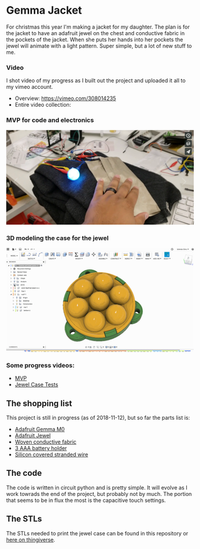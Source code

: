 # Gemma Jacket

For christmas this year I'm making a jacket for my daughter. The plan is for the jacket to have an adafruit jewel on the chest and conductive fabric in the pockets of the jacket. When she puts her hands into her pockets the jewel will animate with a light pattern. Super simple, but a lot of new stuff to me.

### Video

I shot video of my progress as I built out the project and uploaded it all to my vimeo account.

-   Overview: https://vimeo.com/308014235
-   Entire video collection:

### MVP for code and electronics

[![mvp of electronics](readme_attachments/mvp.png)](https://vimeo.com/299450215)

### 3D modeling the case for the jewel

![jewel case model](readme_attachments/jewel_case.gif)

### Some progress videos:

-   [MVP](https://vimeo.com/299450215)
-   [Jewel Case Tests](https://vimeo.com/300294198)

## The shopping list

This project is still in progress (as of 2018-11-12), but so far the parts list is:

-   [Adafruit Gemma M0](https://www.adafruit.com/product/3501)
-   [Adafruit Jewel](https://www.adafruit.com/product/2226)
-   [Woven conductive fabric](https://www.adafruit.com/product/1168)
-   [3 AAA battery holder](https://www.adafruit.com/product/727)
-   [Silicon covered stranded wire](https://www.adafruit.com/product/2003)

## The code

The code is written in circuit python and is pretty simple. It will evolve as I work towrads the end of the project, but probably not by much. The portion that seems to be in flux the most is the capacitive touch settings.

## The STLs

The STLs needed to print the jewel case can be found in this repository or [here on thingiverse](https://www.thingiverse.com/thing:3209885).
